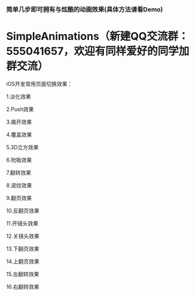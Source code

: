 ### 简单几步即可拥有与炫酷的动画效果(具体方法请看Demo)
# SimpleAnimations（新建QQ交流群：555041657，欢迎有同样爱好的同学加群交流）
iOS开发常用页面切换效果：

1.淡化效果

2.Push效果

3.揭开效果

4.覆盖效果

5.3D立方效果

6.吮吸效果

7.翻转效果

8.波纹效果

9.翻页效果

10.反翻页效果

11.开镜头效果

12.关镜头效果

13.下翻页效果

14.上翻页效果

15.左翻转效果

16.右翻转效果



